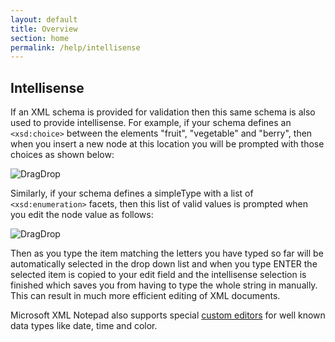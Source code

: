 ```yaml
---
layout: default
title: Overview
section: home
permalink: /help/intellisense
---
```


## Intellisense

If an XML schema is provided for validation then this same schema is also used to provide intellisense. For example, if your schema defines an `<xsd:choice>` between the elements "fruit", "vegetable" and "berry", then when you insert a new node at this location you will be prompted with those choices as shown below:


![DragDrop](/XmlNotepad/assets/images/Intellisense.jpg)

Similarly, if your schema defines a simpleType with a list of `<xsd:enumeration>` facets, then this list of valid values is prompted when you edit the node value as follows:


![DragDrop](/XmlNotepad/assets/images/Intellisense2.jpg)

Then as you type the item matching the letters you have typed so far will be automatically selected in the drop down list and when you type ENTER the selected item is copied to your edit field and the intellisense selection is finished which saves you from having to type the whole string in manually. This can result in much more efficient editing of XML documents.

Microsoft XML Notepad also supports special [custom editors](/XmlNotepad/help/customeditors) for well known data types like date, time and color.